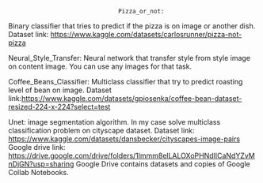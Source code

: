                                    Pizza_or_not: 
Binary classifier that tries to predict if the pizza is on image or another dish.
Dataset link: https://www.kaggle.com/datasets/carlosrunner/pizza-not-pizza
            
Neural_Style_Transfer:
  Neural network that transfer style from style image on content image.
                     You can use any images for that task. 
                     
Coffee_Beans_Classifier:
                       Multiclass classifier that try to predict roasting level of bean on image.
                       Dataset link:https://www.kaggle.com/datasets/gpiosenka/coffee-bean-dataset-resized-224-x-224?select=test
                       
Unet:
    image segmentation algorithm.
    In my case solve multiclass classification problem on cityscape dataset.
    Dataset link: https://www.kaggle.com/datasets/dansbecker/cityscapes-image-pairs
Google drive link: https://drive.google.com/drive/folders/1lmmm8elLALOXoPHNdlICaNdYZvMnDjGN?usp=sharing
Google Drive contains datasets and copies of Google Collab Notebooks.

    
                       
            
